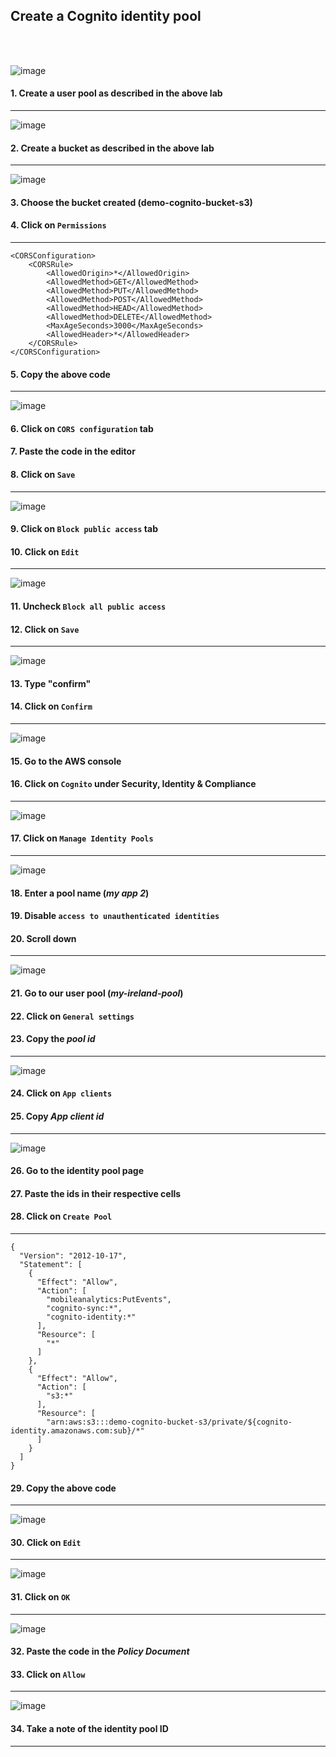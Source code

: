 ## Create a Cognito identity pool  
<br><br>   


![image](https://user-images.githubusercontent.com/40828825/137185150-f3226ea8-11a2-4dd7-9953-ee5e5e48debc.png)
#### 1. Create a user pool as described in the above lab  
---
![image](https://user-images.githubusercontent.com/40828825/137185224-fb98ea68-e281-49b3-ab78-8ef90544851a.png)
#### 2. Create a bucket as described in the above lab  
---
![image](https://user-images.githubusercontent.com/40828825/137185241-96773357-fda9-4a3a-a552-f0daf08d6149.png)
#### 3. Choose the bucket created (demo-cognito-bucket-s3)  
#### 4. Click on `Permissions` 
---
```
<CORSConfiguration>
	<CORSRule>
		<AllowedOrigin>*</AllowedOrigin>
		<AllowedMethod>GET</AllowedMethod>
		<AllowedMethod>PUT</AllowedMethod>
		<AllowedMethod>POST</AllowedMethod>
		<AllowedMethod>HEAD</AllowedMethod>
		<AllowedMethod>DELETE</AllowedMethod>
		<MaxAgeSeconds>3000</MaxAgeSeconds>
		<AllowedHeader>*</AllowedHeader>
	</CORSRule>
</CORSConfiguration>
```
#### 5. Copy the above code   
---
![image](https://user-images.githubusercontent.com/40828825/137185351-42ee31a1-c118-4bbd-b155-e5bc826d1386.png)
#### 6. Click on `CORS configuration` tab  
#### 7. Paste the code in the editor 
#### 8. Click on `Save`  
---
![image](https://user-images.githubusercontent.com/40828825/137185372-e6fa9d42-cbcd-42af-be27-c65be8355215.png)
#### 9. Click on `Block public access` tab  
#### 10. Click on `Edit` 
---
![image](https://user-images.githubusercontent.com/40828825/137185401-c61c4727-e2a6-4f2f-a9b9-75aecc8e97a4.png)
#### 11. Uncheck `Block all public access`  
#### 12. Click on `Save` 
---
![image](https://user-images.githubusercontent.com/40828825/137185422-517117dc-cf4b-4e6e-81c7-7a5241c11979.png)
#### 13. Type "confirm"  
#### 14. Click on `Confirm` 
---
![image](https://user-images.githubusercontent.com/40828825/137185449-56ecdc4e-82f0-44b6-a45c-aec206646def.png)
#### 15. Go to the AWS console  
#### 16. Click on `Cognito` under Security, Identity & Compliance 
---
![image](https://user-images.githubusercontent.com/40828825/137185462-f7129998-7393-4192-a828-4324a6cae46b.png)
#### 17. Click on `Manage Identity Pools`   
---
![image](https://user-images.githubusercontent.com/40828825/137185481-be45308f-4b8c-434d-811c-5afddb016715.png)
#### 18. Enter a pool name (_my app 2_)  
#### 19. Disable `access to unauthenticated identities` 
#### 20. Scroll down  
---
![image](https://user-images.githubusercontent.com/40828825/137185509-2e01202c-5143-4d5c-b9f5-1579feb6736e.png)
#### 21. Go to our user pool (_my-ireland-pool_)  
#### 22. Click on `General settings` 
#### 23. Copy the _pool id_  
---
![image](https://user-images.githubusercontent.com/40828825/137185527-516af170-2d1a-4054-baee-761e4f0a1274.png) 
#### 24. Click on `App clients`  
#### 25. Copy _App client id_  
---
![image](https://user-images.githubusercontent.com/40828825/137185550-5ba66dd8-af70-47ec-8f72-739cbb7533bb.png)
#### 26. Go to the identity pool page  
#### 27. Paste the ids in their respective cells 
#### 28. Click on `Create Pool`  
---
```
{
  "Version": "2012-10-17",
  "Statement": [
    {
      "Effect": "Allow",
      "Action": [
        "mobileanalytics:PutEvents",
        "cognito-sync:*",
        "cognito-identity:*"
      ],
      "Resource": [
        "*"
      ]
    },
    {
      "Effect": "Allow",
      "Action": [
        "s3:*"
      ],
      "Resource": [
        "arn:aws:s3:::demo-cognito-bucket-s3/private/${cognito-identity.amazonaws.com:sub}/*"
      ]
    }
  ]
}
```
#### 29. Copy the above code  
---
![image](https://user-images.githubusercontent.com/40828825/137185646-1333904c-515e-4853-9225-7e9d0eb81ad1.png)
#### 30. Click on `Edit`  
---
![image](https://user-images.githubusercontent.com/40828825/137185678-b84d70c5-dd5b-4747-bd4f-02c761f9c5be.png)
#### 31. Click on `OK`   
---
![image](https://user-images.githubusercontent.com/40828825/137185699-edb0e7fb-9162-4ebc-b995-bc8e3f5847cc.png)
#### 32. Paste the code in the _Policy Document_  
#### 33. Click on `Allow` 
---
![image](https://user-images.githubusercontent.com/40828825/137185717-465866b6-cf6e-4747-849f-1fa4b46022ed.png) 
#### 34. Take a note of the identity pool ID 
---
  

